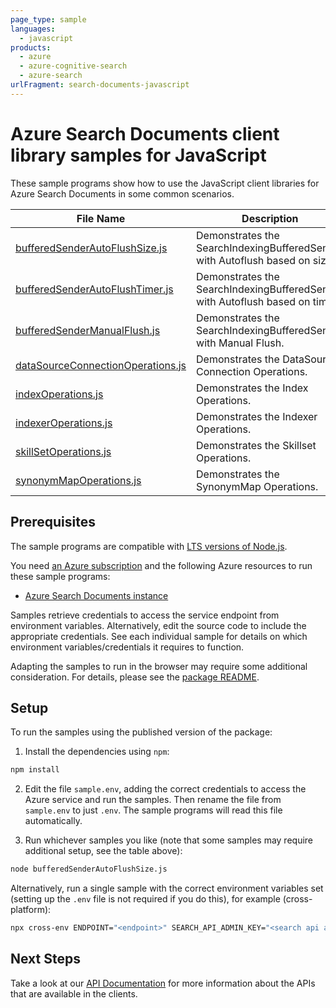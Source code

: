 ```yaml
---
page_type: sample
languages:
  - javascript
products:
  - azure
  - azure-cognitive-search
  - azure-search
urlFragment: search-documents-javascript
---
```


# Azure Search Documents client library samples for JavaScript

These sample programs show how to use the JavaScript client libraries for Azure Search Documents in some common scenarios.

| **File Name**                                                       | **Description**                                                              |
| ------------------------------------------------------------------- | ---------------------------------------------------------------------------- |
| [bufferedSenderAutoFlushSize.js][bufferedsenderautoflushsize]       | Demonstrates the SearchIndexingBufferedSender with Autoflush based on size.  |
| [bufferedSenderAutoFlushTimer.js][bufferedsenderautoflushtimer]     | Demonstrates the SearchIndexingBufferedSender with Autoflush based on timer. |
| [bufferedSenderManualFlush.js][bufferedsendermanualflush]           | Demonstrates the SearchIndexingBufferedSender with Manual Flush.             |
| [dataSourceConnectionOperations.js][datasourceconnectionoperations] | Demonstrates the DataSource Connection Operations.                           |
| [indexOperations.js][indexoperations]                               | Demonstrates the Index Operations.                                           |
| [indexerOperations.js][indexeroperations]                           | Demonstrates the Indexer Operations.                                         |
| [skillSetOperations.js][skillsetoperations]                         | Demonstrates the Skillset Operations.                                        |
| [synonymMapOperations.js][synonymmapoperations]                     | Demonstrates the SynonymMap Operations.                                      |

## Prerequisites

The sample programs are compatible with [LTS versions of Node.js](https://nodejs.org/about/releases/).

You need [an Azure subscription][freesub] and the following Azure resources to run these sample programs:

- [Azure Search Documents instance][createinstance_azuresearchdocumentsinstance]

Samples retrieve credentials to access the service endpoint from environment variables. Alternatively, edit the source code to include the appropriate credentials. See each individual sample for details on which environment variables/credentials it requires to function.

Adapting the samples to run in the browser may require some additional consideration. For details, please see the [package README][package].

## Setup

To run the samples using the published version of the package:

1. Install the dependencies using `npm`:

```bash
npm install
```

2. Edit the file `sample.env`, adding the correct credentials to access the Azure service and run the samples. Then rename the file from `sample.env` to just `.env`. The sample programs will read this file automatically.

3. Run whichever samples you like (note that some samples may require additional setup, see the table above):

```bash
node bufferedSenderAutoFlushSize.js
```

Alternatively, run a single sample with the correct environment variables set (setting up the `.env` file is not required if you do this), for example (cross-platform):

```bash
npx cross-env ENDPOINT="<endpoint>" SEARCH_API_ADMIN_KEY="<search api admin key>" node bufferedSenderAutoFlushSize.js
```

## Next Steps

Take a look at our [API Documentation][apiref] for more information about the APIs that are available in the clients.

[bufferedsenderautoflushsize]: https://github.com/Azure/azure-sdk-for-js/blob/main/sdk/search/search-documents/samples/v11/javascript/bufferedSenderAutoFlushSize.js
[bufferedsenderautoflushtimer]: https://github.com/Azure/azure-sdk-for-js/blob/main/sdk/search/search-documents/samples/v11/javascript/bufferedSenderAutoFlushTimer.js
[bufferedsendermanualflush]: https://github.com/Azure/azure-sdk-for-js/blob/main/sdk/search/search-documents/samples/v11/javascript/bufferedSenderManualFlush.js
[datasourceconnectionoperations]: https://github.com/Azure/azure-sdk-for-js/blob/main/sdk/search/search-documents/samples/v11/javascript/dataSourceConnectionOperations.js
[indexoperations]: https://github.com/Azure/azure-sdk-for-js/blob/main/sdk/search/search-documents/samples/v11/javascript/indexOperations.js
[indexeroperations]: https://github.com/Azure/azure-sdk-for-js/blob/main/sdk/search/search-documents/samples/v11/javascript/indexerOperations.js
[skillsetoperations]: https://github.com/Azure/azure-sdk-for-js/blob/main/sdk/search/search-documents/samples/v11/javascript/skillSetOperations.js
[synonymmapoperations]: https://github.com/Azure/azure-sdk-for-js/blob/main/sdk/search/search-documents/samples/v11/javascript/synonymMapOperations.js
[apiref]: https://docs.microsoft.com/javascript/api/@azure/search-documents
[freesub]: https://azure.microsoft.com/free/
[createinstance_azuresearchdocumentsinstance]: https://docs.microsoft.com/azure/search/search-create-service-portal
[package]: https://github.com/Azure/azure-sdk-for-js/tree/main/sdk/search/search-documents/README.md
